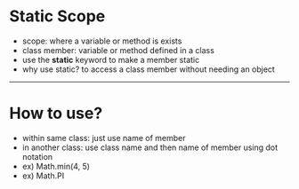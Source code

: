 # Static Scope
- scope: where a variable or method is exists
- class member: variable or method defined in a class
- use the **static** keyword to make a member static
- why use static? to access a class member without needing an object

---

# How to use?
- within same class: just use name of member
- in another class: use class name and then name of member using dot notation
- ex) Math.min(4, 5)
- ex) Math.PI
